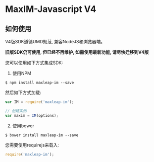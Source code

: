 # MaxIM-Javascript V4

## 如何使用

V4版SDK遵循UMD规范, 兼容NodeJS和浏览器端。

**旧版SDK仍可使用, 但已经不再维护, 如需使用最新功能, 请尽快迁移到V4版**

您可以使用如下方式集成SDK:
1. 使用NPM

```shell
$ npm install maxleap-im --save
```

然后如下方式加载:

``` javascript
var IM = require('maxleap-im');

// 创建实例
var maxim = IM(options);

```

2. 使用bower

``` shell
$ bower install maxleap-im --save
```

您需要使用requirejs来载入:

``` javascript
require('maxleap-im');

```
